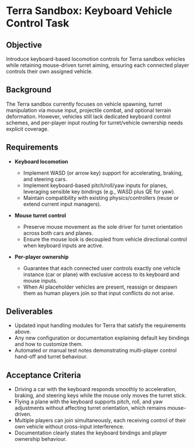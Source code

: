# Terra Sandbox: Keyboard Vehicle Control Task

## Objective
Introduce keyboard-based locomotion controls for Terra sandbox vehicles while retaining mouse-driven turret aiming, ensuring each connected player controls their own assigned vehicle.

## Background
The Terra sandbox currently focuses on vehicle spawning, turret manipulation via mouse input, projectile combat, and optional terrain deformation. However, vehicles still lack dedicated keyboard control schemes, and per-player input routing for turret/vehicle ownership needs explicit coverage.

## Requirements
- **Keyboard locomotion**
  - Implement WASD (or arrow key) support for accelerating, braking, and steering cars.
  - Implement keyboard-based pitch/roll/yaw inputs for planes, leveraging sensible key bindings (e.g., WASD plus QE for yaw).
  - Maintain compatibility with existing physics/controllers (reuse or extend current input managers).

- **Mouse turret control**
  - Preserve mouse movement as the sole driver for turret orientation across both cars and planes.
  - Ensure the mouse look is decoupled from vehicle directional control when keyboard inputs are active.

- **Per-player ownership**
  - Guarantee that each connected user controls exactly one vehicle instance (car or plane) with exclusive access to its keyboard and mouse inputs.
  - When AI placeholder vehicles are present, reassign or despawn them as human players join so that input conflicts do not arise.

## Deliverables
- Updated input handling modules for Terra that satisfy the requirements above.
- Any new configuration or documentation explaining default key bindings and how to customize them.
- Automated or manual test notes demonstrating multi-player control hand-off and turret behaviour.

## Acceptance Criteria
- Driving a car with the keyboard responds smoothly to acceleration, braking, and steering keys while the mouse only moves the turret stick.
- Flying a plane with the keyboard supports pitch, roll, and yaw adjustments without affecting turret orientation, which remains mouse-driven.
- Multiple players can join simultaneously, each receiving control of their own vehicle without cross-input interference.
- Documentation clearly states the keyboard bindings and player ownership behaviour.
